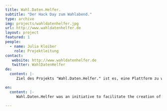 ```yaml
---
title: Wahl.Daten.Helfer.
subtitle: "Der Hack Day zum Wahlabend."
type: archive
img: projects/wahldatenhelfer.jpg
url: http://www.wahldatenhelfer.de
layout: project
featured: 1
people:
  - name: Julia Kloiber
    role: Projektleitung
contact:
   website: http://www.wahldatenhelfer.de
   twitter: WahlDatenHelfer
de:
  content: |-
     Ziel des Projekts "Wahl.Daten.Helfer." ist es, eine Plattform zu werden, auf der Hackathons zu Wahlen angekündigt werden. Wir wollen uns nicht nur treffen, um uns mit den aktuellen Wahldaten auseinanderzusetzen, sondern auch für bevorstehende Wahlen Toolsets und Apps zu entwickeln, die leicht adaptiert und so z.B. für die Europawahl genutzt und weiterverwendet werden können.

en:
  content: |-
     Wahl.Daten.Helfer was an initiative to facilitate the creation of election hackdays. Instead of meeting in order to prepare and deal with current election data, we wanted to develop tools and apps that can be used flexibly for different elections (such as the European election) in the future.
     
---
```


